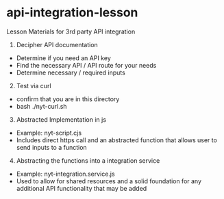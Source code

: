 # api-integration-lesson
Lesson Materials for 3rd party API integration


1. Decipher API documentation
- Determine if you need an API key
- Find the necessary API / API route for your needs
- Determine necessary / required inputs

2. Test via curl 
- confirm that you are in this directory
- bash ./nyt-curl.sh

3. Abstracted Implementation in js
- Example: nyt-script.cjs
- Includes direct https call and an abstracted function that allows user to send inputs to a function

4. Abstracting the functions into a integration service
- Example: nyt-integration.service.js
- Used to allow for shared resources and a solid foundation for any additional API functionality that may be added
